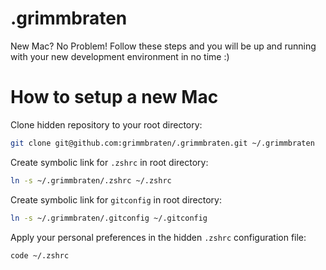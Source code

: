 # .grimmbraten

New Mac? No Problem! Follow these steps and you will be up and running with your new development environment in no time :)

# How to setup a new Mac

Clone hidden repository to your root directory:

```zsh
git clone git@github.com:grimmbraten/.grimmbraten.git ~/.grimmbraten
```

Create symbolic link for `.zshrc` in root directory:

```zsh
ln -s ~/.grimmbraten/.zshrc ~/.zshrc
```

Create symbolic link for `gitconfig` in root directory:

```zsh
ln -s ~/.grimmbraten/.gitconfig ~/.gitconfig
```

Apply your personal preferences in the hidden `.zshrc` configuration file:

```zsh
code ~/.zshrc
```
